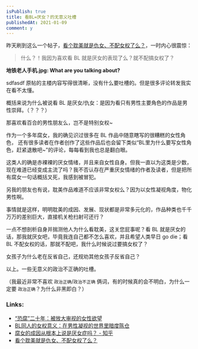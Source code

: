 ```yaml
---
isPublish: true
title: 看BL=厌女？的无意义吐槽
publishedAt: 2021-01-09
comment: y
---
```


昨天刷到这么一个帖子，[看个耽美就是仇女、不配女权了么？](https://www.douban.com/group/topic/207573158/)，一时内心很震惊：

> 什么？！我因为喜欢看 BL 就是厌女的表现了么？就不配搞女权了？

**地铁老人手机.jpg: What are you talking about?**

sdfasdf
原帖的主楼内容写得很清晰，没有什么要吐槽的。但是很多评论转发我实在看不太懂。

概括来说为什么被说看 BL 是厌女/仇女：是因为看只有男性主要角色的作品是男性崇拜。（？？？）

那喜欢看百合的男性朋友么，岂不是特别女权~

作为一个多年腐女，我的确见识过很多在 BL 作品中随意瞎写的很糟糕的女性角色，
还有很多读者在作者创作了这些作品后也会留下类似“BL里为什么要写女性角色，赶紧退散吧~”的评论，每每看到我也总是翻白眼。

这类人的确是赤裸裸的厌女情绪，并且来自女性自身。但我一直以为这类是少数，现在难道已经变成主流了吗？我不否认存在严重厌女情绪的作者及读者，但是把所有腐女一句话概括叉死，我感到被冒犯。

另我的朋友也有说，耽美作品难道不应该非常女权么？因为以女性凝视角度，物化男性啊。

事情就是这样，明明耽美的成因、发展、现状都是非常多元化的，作品种类也千千万万的差别巨大，直接机关枪扫射可还行？

一点不想剖析自身并揣测他人为什么看耽美，这关您屁事呢？看 BL 就是厌女的话，那我就厌女吧，毕竟我连自己都不怎么喜欢，并且希望人类早日 go die；看 BL 不配女权的话，那就不配吧，我什么时候说过要搞女权了？

女孩子为什么老在反省自己，还规劝其他女孩子反省自己？

以上。一些无意义的政治不正确的吐槽。

（我最近非常不喜欢 `政治正确`/`政治不正确` 俩词，有的时候真的会不明白，为什么一定要 `政治正确`？为什么非黑即白？）


### Links:
* [“恐腐”二十年：被放大审视的女性欲望](https://www.douban.com/note/790931944/)
* [BL同人的女权意义：在男性凝视的世界里暗度陈仓](https://www.douban.com/note/688018692/)
* [腐女的成因从根本上说是厌女症吗？ - 知乎](https://www.zhihu.com/question/53280316/answer/531601487)
* [看个耽美就是仇女、不配女权了么？](https://www.douban.com/group/topic/207573158/)
